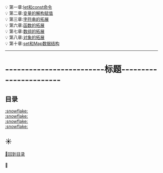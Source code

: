 :bulb: 第一章:<a href="001-let和const命令.md">let和const命令</a><br>
:bulb: 第二章:<a href="002-变量的解构赋值.md">变量的解构赋值</a><br>
:bulb: 第三章:<a href="003-字符串的拓展.md">字符串的拓展</a><br>
:bulb: 第六章:<a href="006-函数的拓展.md">函数的拓展</a><br>
:bulb: 第七章:<a href="007-数组的拓展.md">数组的拓展</a><br>
:bulb: 第八章:<a href="008-对象的拓展.md">对象的拓展</a><br>
:bulb: 第十章:<a href="010-set和Map数据结构.md">set和Map数据结构</a><br>

-----------------------------------------------------
# -------------------------标题-----------------------
## 目录
<p id="title"></p>
<a href="#p1">:snowflake:</a><br>
<a href="#p2">:snowflake:</a><br>
<a href="#p3">:snowflake:</a><br>
<a href="#p4">:snowflake:</a><br>
<p id="p1"></p>

## :sunny:
<a href="#title">:whale2:回到目录</a><br>
#### :mag_right:

